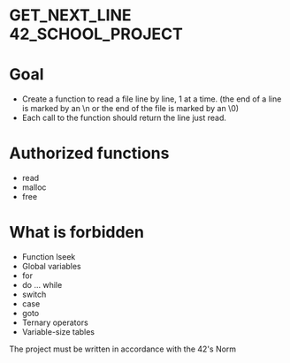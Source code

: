 # GET_NEXT_LINE 42_SCHOOL_PROJECT

# Goal
  - Create a function to read a file line by line, 1 at a time.
    (the end of a line is marked by an \n or the end of the file is marked by an \0)
  - Each call to the function should return the line just read.

# Authorized functions
  - read
  - malloc
  - free

# What is forbidden
  - Function lseek
  - Global variables
  - for
  - do ... while
  - switch
  - case
  - goto
  - Ternary operators
  - Variable-size tables

The project must be written in accordance with the 42's Norm
